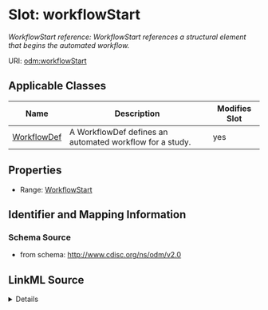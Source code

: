 # Slot: workflowStart


_WorkflowStart reference: WorkflowStart references a structural element that begins the automated workflow._



URI: [odm:workflowStart](http://www.cdisc.org/ns/odm/v2.0/workflowStart)



<!-- no inheritance hierarchy -->




## Applicable Classes

| Name | Description | Modifies Slot |
| --- | --- | --- |
[WorkflowDef](WorkflowDef.md) | A WorkflowDef defines an automated workflow for a study. |  yes  |







## Properties

* Range: [WorkflowStart](WorkflowStart.md)





## Identifier and Mapping Information







### Schema Source


* from schema: http://www.cdisc.org/ns/odm/v2.0




## LinkML Source

<details>
```yaml
name: workflowStart
description: 'WorkflowStart reference: WorkflowStart references a structural element
  that begins the automated workflow.'
from_schema: http://www.cdisc.org/ns/odm/v2.0
rank: 1000
identifier: false
alias: workflowStart
domain_of:
- WorkflowDef
range: WorkflowStart

```
</details>